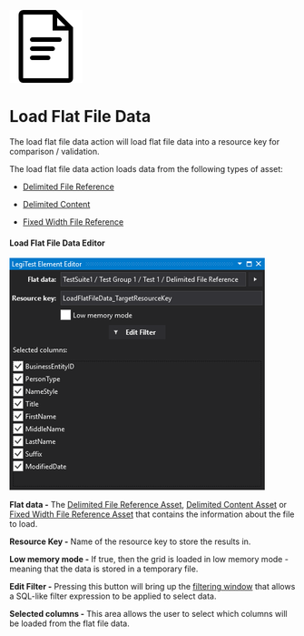 ﻿![](images/LoadDelimitedFileAction.png)

# Load Flat File Data



The load flat file data action will load flat file data into a resource key for comparison / validation.



The load flat file data action loads data from the following types of asset:



- [Delimited File Reference](DelimitedFileReference.md)

- [Delimited Content](DelimitedContent.md)

- [Fixed Width File Reference](FixedWidthFileReference.md)



#### Load Flat File Data Editor

![](images/LoadFlatFileActionEditor.png)





**Flat data -** The [Delimited File Reference Asset](DelimitedFileReference.md), [Delimited Content Asset](DelimitedContent.md) or [Fixed Width File Reference Asset](FixedWidthFileReference.md) that contains the information about the file to load.



**Resource Key -** Name of the resource key to store the results in.



**Low memory mode -** If true, then the grid is loaded in low memory mode - meaning that the data is stored in a temporary file.



**Edit Filter -** Pressing this button will bring up the [filtering window](Filtering.md) that allows a SQL-like filter expression to be applied to select data.



**Selected columns -** This area allows the user to select which columns will be loaded from the flat file data.